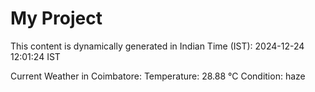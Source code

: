 # My Project

This content is dynamically generated in Indian Time (IST): 2024-12-24 12:01:24 IST


Current Weather in Coimbatore:
Temperature: 28.88 °C
Condition: haze
